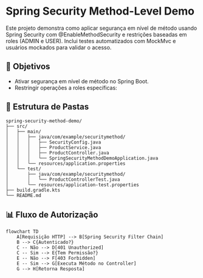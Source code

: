 # Spring Security Method-Level Demo

Este projeto demonstra como aplicar segurança em nível de método usando Spring Security com @EnableMethodSecurity e restrições baseadas em roles (ADMIN e USER).
Inclui testes automatizados com MockMvc e usuários mockados para validar o acesso.

## 📌 Objetivos

- Ativar segurança em nível de método no Spring Boot.
- Restringir operações a roles específicas:

## 📂 Estrutura de Pastas

```text
spring-security-method-demo/
├── src/
│   ├── main/
│   │   ├── java/com/example/securitymethod/
│   │   │   ├── SecurityConfig.java
│   │   │   ├── ProductService.java
│   │   │   ├── ProductController.java
│   │   │   └── SpringSecurityMethodDemoApplication.java
│   │   └── resources/application.properties
│   └── test/
│       ├── java/com/example/securitymethod/
│       │   └── ProductControllerTest.java
│       └── resources/application-test.properties
├── build.gradle.kts
└── README.md
```

## 📊 Fluxo de Autorização

```mermaid
flowchart TD
    A[Requisição HTTP] --> B[Spring Security Filter Chain]
    B --> C{Autenticado?}
    C -- Não --> D[401 Unauthorized]
    C -- Sim --> E{Tem Permissão?}
    E -- Não --> F[403 Forbidden]
    E -- Sim --> G[Executa Método no Controller]
    G --> H[Retorna Resposta]

```

